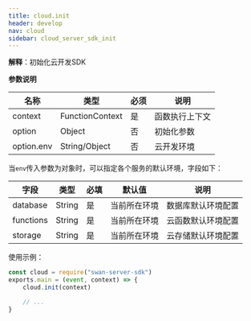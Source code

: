 ```yaml
---
title: cloud.init
header: develop
nav: cloud
sidebar: cloud_server_sdk_init
---
```


**解释**：初始化云开发SDK

**参数说明**

|名称|类型|必须|说明|
|---|---|---|---|
|context|FunctionContext|是|函数执行上下文|
|option|Object|否|初始化参数|
|option.env|String/Object|否|云开发环境|

当`env`传入参数为对象时，可以指定各个服务的默认环境，字段如下：

|字段|类型|必填|默认值|说明|
|---|---|---|---|---|
|database|String|是|当前所在环境|数据库默认环境配置|
|functions|String|是|当前所在环境|云函数默认环境配置|
|storage|String|是|当前所在环境|云存储默认环境配置|


使用示例：
``` js
const cloud = require("swan-server-sdk")
exports.main = (event, context) => {
    cloud.init(context)

    // ...
}
```